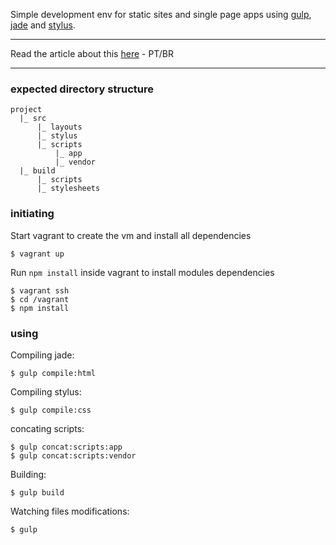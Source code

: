 Simple development env for static sites and single page apps using [gulp](http://gulpjs.com/), [jade](http://jade-lang.com/) and [stylus](http://learnboost.github.io/stylus/).

---

Read the article about this [here](http://lucasfsouza.com.br/blog/articles/apenas-mais-um-ambiente-frontend/) - PT/BR

---

### expected directory structure

```
project
  |_ src
      |_ layouts
      |_ stylus
      |_ scripts
          |_ app
          |_ vendor
  |_ build
      |_ scripts
      |_ stylesheets
```

### initiating

Start vagrant to create the vm and install all dependencies

```
$ vagrant up
```

Run `npm install` inside vagrant to install modules dependencies

```
$ vagrant ssh
$ cd /vagrant
$ npm install
```

### using

Compiling jade:

```
$ gulp compile:html
```

Compiling stylus:

```
$ gulp compile:css
```

concating scripts:

```
$ gulp concat:scripts:app
$ gulp concat:scripts:vendor
```

Building:

```
$ gulp build
```

Watching files modifications:

```
$ gulp
```
